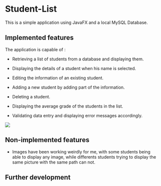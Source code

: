 # Student-List

This is a simple application using JavaFX and a local MySQL Database.

## Implemented features

The application is capable of :

- Retrieving a list of students from a database and displaying them. 

- Displaying the details of a student when his name is selected.

- Editing the information of an existing student.

- Adding a new student by adding part of the information.

- Deleting a student.

- Displaying the average grade of the students in the list.

- Validating data entry and displaying error messages accordingly.

[<img src="http://www.google.com.au/images/nav_logo7.png">](http://google.com.au/)

## Non-implemented features

- Images have been working weirdly for me, with some students being able to display any image, while differents students trying to display the same picture with the same path can not.

## Further development